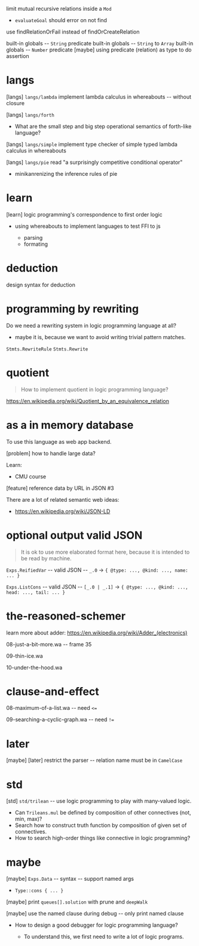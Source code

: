 limit mutual recursive relations inside a `Mod`

- `evaluateGoal` should error on not find

use findRelationOrFail instead of findOrCreateRelation

built-in globals -- `String` predicate
built-in globals -- `String` to `Array`
built-in globals -- `Number` predicate
[maybe] using predicate (relation) as type to do assertion

# langs

[langs] `langs/lambda` implement lambda calculus in whereabouts -- without closure

[langs] `langs/forth`

- What are the small step and big step operational semantics of forth-like language?

[langs] `langs/simple` implement type checker of simple typed lambda calculus in whereabouts

[langs] `langs/pie` read "a surprisingly competitive conditional operator"

- minikanrenizing the inference rules of pie

# learn

[learn] logic programming's correspondence to first order logic

- using whereabouts to implement languages to test FFI to js

  - parsing
  - formating

# deduction

design syntax for deduction

# programming by rewriting

Do we need a rewriting system in logic programming language at all?

- maybe it is, because we want to avoid writing trivial pattern matches.

`Stmts.RewriteRule`
`Stmts.Rewrite`

# quotient

> How to implement quotient in logic programming language?

https://en.wikipedia.org/wiki/Quotient_by_an_equivalence_relation

# as a in memory database

To use this language as web app backend.

[problem] how to handle large data?

Learn:

- CMU course

[feature] reference data by URL in JSON #3

There are a lot of related semantic web ideas:

- https://en.wikipedia.org/wiki/JSON-LD

# optional output valid JSON

> It is ok to use more elaborated format here,
> because it is intended to be read by machine.

`Exps.ReifiedVar` -- valid JSON -- `_.0` -> `{ @type: ..., @kind: ..., name: ... }`

`Exps.ListCons` -- valid JSON -- `[_.0 | _.1]` -> `{ @type: ..., @kind: ..., head: ..., tail: ... }`

# the-reasoned-schemer

learn more about adder: https://en.wikipedia.org/wiki/Adder_(electronics)

08-just-a-bit-more.wa -- frame 35

09-thin-ice.wa

10-under-the-hood.wa

# clause-and-effect

08-maximum-of-a-list.wa -- need `<=`

09-searching-a-cyclic-graph.wa -- need `!=`

# later

[maybe] [later] restrict the parser -- relation name must be in `CamelCase`

# std

[std] `std/trilean` -- use logic programming to play with many-valued logic.

- Can `Trileans.mul` be defined by composition of other connectives (not, min, max)?
- Search how to construct truth function by composition of given set of connectives.
- How to search high-order things like connective in logic programming?

# maybe

[maybe] `Exps.Data` -- syntax -- support named args

- `Type::cons { ... }`

[maybe] print `queues[].solution` with prune and `deepWalk`

[maybe] use the named clause during debug -- only print named clause

- How to design a good debugger for logic programming language?

  - To understand this, we first need to write a lot of logic programs.
